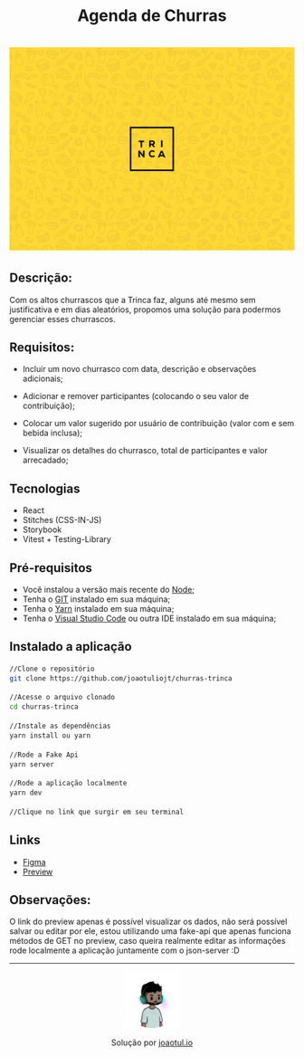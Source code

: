 <h1 align="center">Agenda de Churras<h1/>
<img src="./public/assets/thumb.png"/>


## Descrição:
Com os altos churrascos que a Trinca faz, alguns até mesmo sem justificativa e em dias aleatórios, propomos uma solução para podermos gerenciar esses churrascos.

## Requisitos:
- Incluir um novo churrasco com data, descrição e observações adicionais;

- Adicionar e remover participantes (colocando o seu valor de contribuição);

- Colocar um valor sugerido por usuário de contribuição (valor com e sem bebida inclusa);

- Visualizar os detalhes do churrasco, total de participantes e valor arrecadado;

## Tecnologias
- React
- Stitches (CSS-IN-JS)
- Storybook
- Vitest + Testing-Library

## Pré-requisitos
- Você instalou a versão mais recente do <a href="https://nodejs.org/">Node</a>;
- Tenha o <a href="https://git-scm.com/">GIT</a> instalado em sua máquina;
- Tenha o <a href="https://yarnpkg.com/">Yarn</a> instalado em sua máquina;
- Tenha o <a href="https://code.visualstudio.com/">Visual Studio Code</a> ou outra IDE instalado em sua máquina;


## Instalado a aplicação
```sh
//Clone o repositório
git clone https://github.com/joaotuliojt/churras-trinca

//Acesse o arquivo clonado
cd churras-trinca

//Instale as dependências
yarn install ou yarn

//Rode a Fake Api
yarn server

//Rode a aplicação localmente
yarn dev

//Clique no link que surgir em seu terminal
```

## Links
-  <a href="https://www.figma.com/file/xIi1BspCEtaH0hGEp39XQL/Trinca-%7C-Churras?node-id=1%3A1780&t=6nBShmKLFG2kYrBs-1" target="_blank">Figma</a>
-  <a href="https://churras-trinca-theta.vercel.app/" target="_blank">Preview</a>

## Observações:
O link do preview apenas é possível visualizar os dados, não será possível salvar ou editar por ele, estou utilizando uma fake-api que apenas funciona métodos de GET no preview, caso queira realmente editar as informações rode localmente a aplicação juntamente com o json-server :D
___
<p align="center">
  <img width="100px" src="./public/assets/joaotul.png"/>
<p/>
<p align="center"> Solução por <a href="https://joaotul.io">joaotul.io</a></p>
